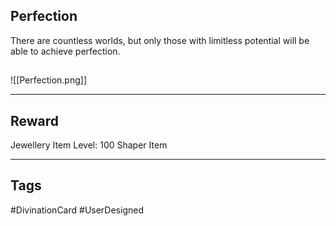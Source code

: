 ## Perfection
There are countless worlds, but only those with limitless potential will be able to achieve perfection.
## 
![[Perfection.png]]

---
## Reward
Jewellery
Item Level: 100
Shaper Item

---
## Tags
#DivinationCard
#UserDesigned